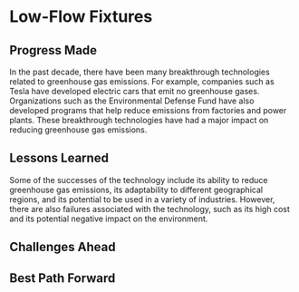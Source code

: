 # Low-Flow Fixtures

## Progress Made



In the past decade, there have been many breakthrough technologies related to greenhouse gas emissions. For example, companies such as Tesla have developed electric cars that emit no greenhouse gases. Organizations such as the Environmental Defense Fund have also developed programs that help reduce emissions from factories and power plants. These breakthrough technologies have had a major impact on reducing greenhouse gas emissions.

## Lessons Learned



Some of the successes of the technology include its ability to reduce greenhouse gas emissions, its adaptability to different geographical regions, and its potential to be used in a variety of industries. However, there are also failures associated with the technology, such as its high cost and its potential negative impact on the environment.

## Challenges Ahead



## Best Path Forward



